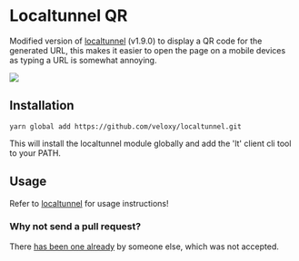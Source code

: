 # Localtunnel QR

Modified version of [localtunnel](https://github.com/localtunnel/localtunnel/tree/v1.9.0) (v1.9.0) to display a QR code for the generated URL, this makes it easier to open the page on a mobile devices as typing a URL is somewhat annoying.

![](https://i.imgur.com/wRowfv2.png)

## Installation

```
yarn global add https://github.com/veloxy/localtunnel.git
```

This will install the localtunnel module globally and add the 'lt' client cli tool to your PATH.

## Usage

Refer to [localtunnel](https://github.com/localtunnel/localtunnel/tree/v1.9.0) for usage instructions!

### Why not send a pull request?

There [has been one already](https://github.com/localtunnel/localtunnel/pull/146) by someone else, which was not accepted.
